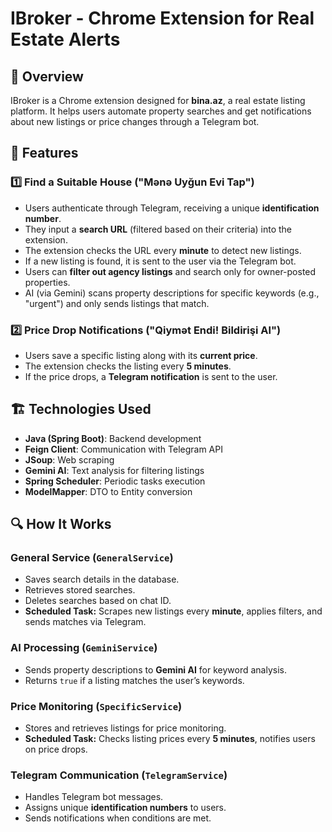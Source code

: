 # IBroker - Chrome Extension for Real Estate Alerts

## 📌 Overview
IBroker is a Chrome extension designed for **bina.az**, a real estate listing platform. It helps users automate property searches and get notifications about new listings or price changes through a Telegram bot.

## 🔧 Features
### 1️⃣ Find a Suitable House ("Mənə Uyğun Evi Tap")
- Users authenticate through Telegram, receiving a unique **identification number**.
- They input a **search URL** (filtered based on their criteria) into the extension.
- The extension checks the URL every **minute** to detect new listings.
- If a new listing is found, it is sent to the user via the Telegram bot.
- Users can **filter out agency listings** and search only for owner-posted properties.
- AI (via Gemini) scans property descriptions for specific keywords (e.g., "urgent") and only sends listings that match.

### 2️⃣ Price Drop Notifications ("Qiymət Endi! Bildirişi Al")
- Users save a specific listing along with its **current price**.
- The extension checks the listing every **5 minutes**.
- If the price drops, a **Telegram notification** is sent to the user.

## 🏗️ Technologies Used
- **Java (Spring Boot)**: Backend development
- **Feign Client**: Communication with Telegram API
- **JSoup**: Web scraping
- **Gemini AI**: Text analysis for filtering listings
- **Spring Scheduler**: Periodic tasks execution
- **ModelMapper**: DTO to Entity conversion

## 🔍 How It Works
### General Service (`GeneralService`)
- Saves search details in the database.
- Retrieves stored searches.
- Deletes searches based on chat ID.
- **Scheduled Task:** Scrapes new listings every **minute**, applies filters, and sends matches via Telegram.

### AI Processing (`GeminiService`)
- Sends property descriptions to **Gemini AI** for keyword analysis.
- Returns `true` if a listing matches the user’s keywords.

### Price Monitoring (`SpecificService`)
- Stores and retrieves listings for price monitoring.
- **Scheduled Task:** Checks listing prices every **5 minutes**, notifies users on price drops.

### Telegram Communication (`TelegramService`)
- Handles Telegram bot messages.
- Assigns unique **identification numbers** to users.
- Sends notifications when conditions are met.



